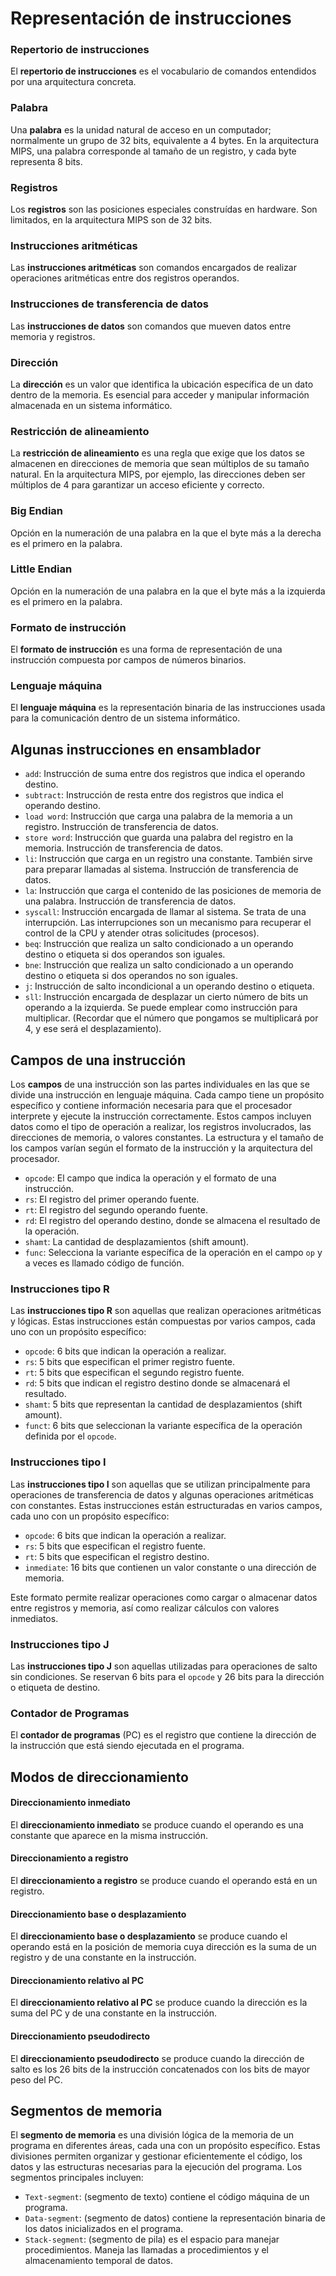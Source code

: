# Representación de instrucciones

### Repertorio de instrucciones
El **repertorio de instrucciones** es el vocabulario de comandos entendidos por una arquitectura concreta.

### Palabra
Una **palabra** es la unidad natural de acceso en un computador; normalmente un grupo de 32 bits, equivalente a 4 bytes. En la arquitectura MIPS, una palabra corresponde al tamaño de un registro, y cada byte representa 8 bits.

### Registros
Los **registros** son las posiciones especiales construídas en hardware. Son limitados, en la arquitectura MIPS son de 32 bits.

### Instrucciones aritméticas
Las **instrucciones aritméticas** son comandos encargados de realizar operaciones aritméticas entre dos registros operandos.

### Instrucciones de transferencia de datos
Las **instrucciones de datos** son comandos que mueven datos entre memoria y registros.

### Dirección
La **dirección** es un valor que identifica la ubicación específica de un dato dentro de la memoria. Es esencial para acceder y manipular información almacenada en un sistema informático.

### Restricción de alineamiento
La **restricción de alineamiento** es una regla que exige que los datos se almacenen en direcciones de memoria que sean múltiplos de su tamaño natural. En la arquitectura MIPS, por ejemplo, las direcciones deben ser múltiplos de 4 para garantizar un acceso eficiente y correcto.

### Big Endian
Opción en la numeración de una palabra en la que el byte más a la derecha es el primero en la palabra.

### Little Endian
Opción en la numeración de una palabra en la que el byte más a la izquierda es el primero en la palabra.

### Formato de instrucción
El **formato de instrucción** es una forma de representación de una instrucción compuesta por campos de números binarios.

### Lenguaje máquina
El **lenguaje máquina** es la  representación binaria de las instrucciones usada para la comunicación dentro de un sistema informático.

## Algunas instrucciones en ensamblador

- `add`: Instrucción de suma entre dos registros que indica el operando destino.
- `subtract`: Instrucción de resta entre dos registros que indica el operando destino.
- `load word`: Instrucción que carga una palabra de la memoria a un registro. Instrucción de transferencia de datos.
- `store word`: Instrucción que guarda una palabra del registro en la memoria. Instrucción de transferencia de datos.
- `li`: Instrucción que carga en un registro una constante. También sirve para preparar llamadas al sistema. Instrucción de transferencia de datos.
- `la`: Instrucción que carga el contenido de las posiciones de memoria de una palabra. Instrucción de transferencia de datos.
- `syscall`: Instrucción encargada de llamar al sistema. Se trata de una interrupción. Las interrupciones son un mecanismo para recuperar el control de la CPU y atender otras solicitudes (procesos).
- `beq`: Instrucción que realiza un salto condicionado a un operando destino o etiqueta si dos operandos son iguales.
- `bne`: Instrucción que realiza un salto condicionado a un operando destino o etiqueta si dos operandos no son iguales.
- `j`: Instrucción de salto incondicional a un operando destino o etiqueta.
- `sll`: Instrucción encargada de desplazar un cierto número de bits un operando a la izquierda. Se puede emplear como instrucción para multiplicar. (Recordar que el número que pongamos se multiplicará por 4, y ese será el desplazamiento).


## Campos de una instrucción
Los **campos** de una instrucción son las partes individuales en las que se divide una instrucción en lenguaje máquina. Cada campo tiene un propósito específico y contiene información necesaria para que el procesador interprete y ejecute la instrucción correctamente. Estos campos incluyen datos como el tipo de operación a realizar, los registros involucrados, las direcciones de memoria, o valores constantes. La estructura y el tamaño de los campos varían según el formato de la instrucción y la arquitectura del procesador.

- `opcode`: El campo que indica la operación y el formato de una instrucción.
- `rs`: El registro del primer operando fuente.
- `rt`: El registro del segundo operando fuente.
- `rd`: El registro del operando destino, donde se almacena el resultado de la operación.
- `shamt`: La cantidad de desplazamientos (shift amount).
- `func`: Selecciona la variante específica de la operación en el campo `op` y a veces es llamado código de función.

### Instrucciones tipo R
Las **instrucciones tipo R** son aquellas que realizan operaciones aritméticas y lógicas. Estas instrucciones están compuestas por varios campos, cada uno con un propósito específico:

- `opcode`: 6 bits que indican la operación a realizar.
- `rs`: 5 bits que especifican el primer registro fuente.
- `rt`: 5 bits que especifican el segundo registro fuente.
- `rd`: 5 bits que indican el registro destino donde se almacenará el resultado.
- `shamt`: 5 bits que representan la cantidad de desplazamientos (shift amount).
- `funct`: 6 bits que seleccionan la variante específica de la operación definida por el `opcode`.

### Instrucciones tipo I

Las **instrucciones tipo I** son aquellas que se utilizan principalmente para operaciones de transferencia de datos y algunas operaciones aritméticas con constantes. Estas instrucciones están estructuradas en varios campos, cada uno con un propósito específico:

- `opcode`: 6 bits que indican la operación a realizar.
- `rs`: 5 bits que especifican el registro fuente.
- `rt`: 5 bits que especifican el registro destino.
- `inmediate`: 16 bits que contienen un valor constante o una dirección de memoria.

Este formato permite realizar operaciones como cargar o almacenar datos entre registros y memoria, así como realizar cálculos con valores inmediatos.

### Instrucciones tipo J

Las **instrucciones tipo J** son aquellas utilizadas para operaciones de salto sin condiciones. Se reservan 6 bits para el `opcode` y 26 bits para la dirección o etiqueta de destino.

### Contador de Programas
El **contador de programas** (PC) es el registro que contiene la dirección de la instrucción que está siendo ejecutada en el programa.

## Modos de direccionamiento

#### Direccionamiento inmediato
El **direccionamiento inmediato** se produce cuando el operando es una constante que aparece en la misma instrucción.

#### Direccionamiento a registro
El **direccionamiento a registro** se produce cuando el operando está en un registro.

#### Direccionamiento base o desplazamiento
El **direccionamiento base o desplazamiento** se produce cuando el operando está en la posición de memoria cuya dirección es la suma de un registro y de una constante en la instrucción.

#### Direccionamiento relativo al PC
El **direccionamiento relativo al PC** se produce cuando la dirección es la suma del PC y de una constante en la instrucción.

#### Direccionamiento pseudodirecto
El **direccionamiento pseudodirecto** se produce cuando la dirección de salto es los 26 bits de la instrucción concatenados con los bits de mayor peso del PC.

## Segmentos de memoria
El **segmento de memoria** es una división lógica de la memoria de un programa en diferentes áreas, cada una con un propósito específico. Estas divisiones permiten organizar y gestionar eficientemente el código, los datos y las estructuras necesarias para la ejecución del programa. Los segmentos principales incluyen:

- `Text-segment`: (segmento de texto) contiene el código máquina de un programa.
- `Data-segment`: (segmento de datos) contiene la representación binaria de los datos inicializados en el programa. 
- `Stack-segment`: (segmento de pila) es el espacio para manejar procedimientos. Maneja las llamadas a procedimientos y el almacenamiento temporal de datos.